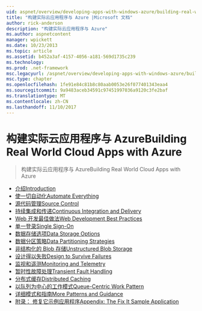 ```yaml
---
uid: aspnet/overview/developing-apps-with-windows-azure/building-real-world-cloud-apps-with-windows-azure/index
title: "构建实际云应用程序与 Azure |Microsoft 文档"
author: rick-anderson
description: "构建实际云应用程序与 Azure"
ms.author: aspnetcontent
manager: wpickett
ms.date: 10/23/2013
ms.topic: article
ms.assetid: b452a3af-4157-4056-a181-569d1735c239
ms.technology: 
ms.prod: .net-framework
msc.legacyurl: /aspnet/overview/developing-apps-with-windows-azure/building-real-world-cloud-apps-with-windows-azure
msc.type: chapter
ms.openlocfilehash: 1fe91e84c81b8c80aab0053e26f077401343eaa4
ms.sourcegitcommit: 9a9483aceb34591c97451997036a9120c3fe2baf
ms.translationtype: MT
ms.contentlocale: zh-CN
ms.lasthandoff: 11/10/2017
---
```

<a name="building-real-world-cloud-apps-with-azure"></a><span data-ttu-id="b4490-103">构建实际云应用程序与 Azure</span><span class="sxs-lookup"><span data-stu-id="b4490-103">Building Real World Cloud Apps with Azure</span></span>
====================
> <span data-ttu-id="b4490-104">构建实际云应用程序与 Azure</span><span class="sxs-lookup"><span data-stu-id="b4490-104">Building Real World Cloud Apps with Azure</span></span>


- [<span data-ttu-id="b4490-105">介绍</span><span class="sxs-lookup"><span data-stu-id="b4490-105">Introduction</span></span>](introduction.md)
- [<span data-ttu-id="b4490-106">使一切自动化</span><span class="sxs-lookup"><span data-stu-id="b4490-106">Automate Everything</span></span>](automate-everything.md)
- [<span data-ttu-id="b4490-107">源代码管理</span><span class="sxs-lookup"><span data-stu-id="b4490-107">Source Control</span></span>](source-control.md)
- [<span data-ttu-id="b4490-108">持续集成和传递</span><span class="sxs-lookup"><span data-stu-id="b4490-108">Continuous Integration and Delivery</span></span>](continuous-integration-and-continuous-delivery.md)
- [<span data-ttu-id="b4490-109">Web 开发最佳做法</span><span class="sxs-lookup"><span data-stu-id="b4490-109">Web Development Best Practices</span></span>](web-development-best-practices.md)
- [<span data-ttu-id="b4490-110">单一登录</span><span class="sxs-lookup"><span data-stu-id="b4490-110">Single Sign-On</span></span>](single-sign-on.md)
- [<span data-ttu-id="b4490-111">数据存储选项</span><span class="sxs-lookup"><span data-stu-id="b4490-111">Data Storage Options</span></span>](data-storage-options.md)
- [<span data-ttu-id="b4490-112">数据分区策略</span><span class="sxs-lookup"><span data-stu-id="b4490-112">Data Partitioning Strategies</span></span>](data-partitioning-strategies.md)
- [<span data-ttu-id="b4490-113">非结构化的 Blob 存储</span><span class="sxs-lookup"><span data-stu-id="b4490-113">Unstructured Blob Storage</span></span>](unstructured-blob-storage.md)
- [<span data-ttu-id="b4490-114">设计得以失败</span><span class="sxs-lookup"><span data-stu-id="b4490-114">Design to Survive Failures</span></span>](design-to-survive-failures.md)
- [<span data-ttu-id="b4490-115">监视和遥测</span><span class="sxs-lookup"><span data-stu-id="b4490-115">Monitoring and Telemetry</span></span>](monitoring-and-telemetry.md)
- [<span data-ttu-id="b4490-116">暂时性故障处理</span><span class="sxs-lookup"><span data-stu-id="b4490-116">Transient Fault Handling</span></span>](transient-fault-handling.md)
- [<span data-ttu-id="b4490-117">分布式缓存</span><span class="sxs-lookup"><span data-stu-id="b4490-117">Distributed Caching</span></span>](distributed-caching.md)
- [<span data-ttu-id="b4490-118">以队列为中心的工作模式</span><span class="sxs-lookup"><span data-stu-id="b4490-118">Queue-Centric Work Pattern</span></span>](queue-centric-work-pattern.md)
- [<span data-ttu-id="b4490-119">详细模式和指南</span><span class="sxs-lookup"><span data-stu-id="b4490-119">More Patterns and Guidance</span></span>](more-patterns-and-guidance.md)
- [<span data-ttu-id="b4490-120">附录： 修复它示例应用程序</span><span class="sxs-lookup"><span data-stu-id="b4490-120">Appendix: The Fix It Sample Application</span></span>](the-fix-it-sample-application.md)
